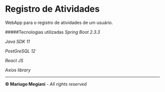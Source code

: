 # Registro de Atividades
WebApp para o registro de atividades de um usuário.

#####Tecnologias utilizadas
_Spring Boot 2.3.3_

_Java SDK 11_

_PostGreSQL 12_

_React JS_

_Axios library_


---
**© Mariugo Megiani** - _All rights reserved_

